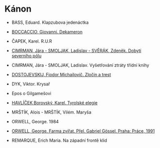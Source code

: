 # Kánon


- BASS, Eduard. Klapzubova jedenáctka

- [BOCCACCIO, Giovanni. Dekameron](./pdf/dekameron.pdf)
- ČAPEK, Karel. R.U.R

- [CIMRMAN, Jára - SMOLJAK, Ladislav - SVĚRÁK, Zdeněk. Dobytí severního pólu](./pdf/dobyti_severniho_polu.pdf)
- CIMRMAN, Jára - SMOLJAK, Ladislav. Vyšetřování ztráty třídní knihy

- [DOSTOJEVSKIJ, Fjodor Michailovič. Zločin a trest](./pdf/zlocin_a_trest.pdf)

- DYK, Viktor. Krysař

- Epos o Gilgamešovi

- [HAVLÍČEK Borovský, Karel. Tyrolské elegie](./pdf/tyrolske_elegie.pdf)

- MRŠTÍK, Alois - MRŠTÍK, Vilém. Maryša

- ORWELL, George. 1984
- [ORWELL, George. Farma zvířat. Přel. Gabriel Gössel. Praha: Práce, 1991](./pdf/farma_zvirat.pdf)
- REMARQUE, Erich Maria. Na západní frontě klid

